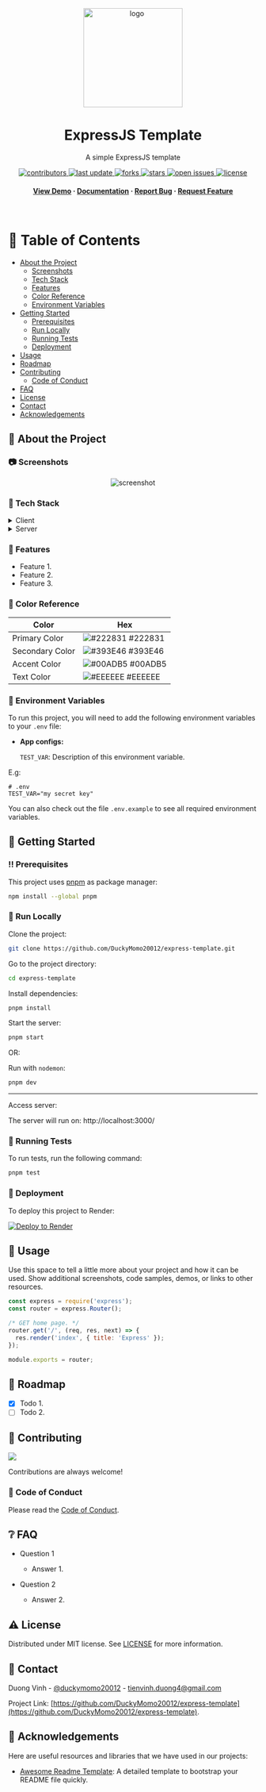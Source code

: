 <div align="center">

  <img src="https://camo.githubusercontent.com/0566752248b4b31b2c4bdc583404e41066bd0b6726f310b73e1140deefcc31ac/68747470733a2f2f692e636c6f756475702e636f6d2f7a6659366c4c376546612d3330303078333030302e706e67" alt="logo" width="200" height="auto" />
  <h1>ExpressJS Template</h1>

  <p>
    A simple ExpressJS template
  </p>

<!-- Badges -->
<p>
  <a href="https://github.com/DuckyMomo20012/express-template/graphs/contributors">
    <img src="https://img.shields.io/github/contributors/DuckyMomo20012/express-template" alt="contributors" />
  </a>
  <a href="">
    <img src="https://img.shields.io/github/last-commit/DuckyMomo20012/express-template" alt="last update" />
  </a>
  <a href="https://github.com/DuckyMomo20012/express-template/network/members">
    <img src="https://img.shields.io/github/forks/DuckyMomo20012/express-template" alt="forks" />
  </a>
  <a href="https://github.com/DuckyMomo20012/express-template/stargazers">
    <img src="https://img.shields.io/github/stars/DuckyMomo20012/express-template" alt="stars" />
  </a>
  <a href="https://github.com/DuckyMomo20012/express-template/issues/">
    <img src="https://img.shields.io/github/issues/DuckyMomo20012/express-template" alt="open issues" />
  </a>
  <a href="https://github.com/DuckyMomo20012/express-template/blob/main/LICENSE">
    <img src="https://img.shields.io/github/license/DuckyMomo20012/express-template.svg" alt="license" />
  </a>
</p>

<h4>
    <a href="https://github.com/DuckyMomo20012/express-template/">View Demo</a>
  <span> · </span>
    <a href="https://github.com/DuckyMomo20012/express-template">Documentation</a>
  <span> · </span>
    <a href="https://github.com/DuckyMomo20012/express-template/issues/">Report Bug</a>
  <span> · </span>
    <a href="https://github.com/DuckyMomo20012/express-template/issues/">Request Feature</a>
  </h4>
</div>

<br />

<!-- Table of Contents -->

# :notebook_with_decorative_cover: Table of Contents

- [About the Project](#star2-about-the-project)
  - [Screenshots](#camera-screenshots)
  - [Tech Stack](#space_invader-tech-stack)
  - [Features](#dart-features)
  - [Color Reference](#art-color-reference)
  - [Environment Variables](#key-environment-variables)
- [Getting Started](#toolbox-getting-started)
  - [Prerequisites](#bangbang-prerequisites)
  - [Run Locally](#running-run-locally)
  - [Running Tests](#test_tube-running-tests)
  - [Deployment](#triangular_flag_on_post-deployment)
- [Usage](#eyes-usage)
- [Roadmap](#compass-roadmap)
- [Contributing](#wave-contributing)
  - [Code of Conduct](#scroll-code-of-conduct)
- [FAQ](#grey_question-faq)
- [License](#warning-license)
- [Contact](#handshake-contact)
- [Acknowledgements](#gem-acknowledgements)

<!-- About the Project -->

## :star2: About the Project

<!-- Screenshots -->

### :camera: Screenshots

<div align="center">
  <img src="https://placehold.co/600x400?text=Your+Screenshot+here" alt="screenshot" />
</div>

<!-- TechStack -->

### :space_invader: Tech Stack

<details>
  <summary>Client</summary>
  <ul>
    <li><a href="https://www.javascript.com/">Javascript</a></li>
  </ul>
</details>

<details>
  <summary>Server</summary>
  <ul>
    <li><a href="https://expressjs.com/">Express.js</a></li>
  </ul>
</details>

<!-- Features -->

### :dart: Features

- Feature 1.
- Feature 2.
- Feature 3.

<!-- Color Reference -->

### :art: Color Reference

| Color           | Hex                                                              |
| --------------- | ---------------------------------------------------------------- |
| Primary Color   | ![#222831](https://placehold.jp/222831/222831/10x10.png) #222831 |
| Secondary Color | ![#393E46](https://placehold.jp/393E46/393E46/10x10.png) #393E46 |
| Accent Color    | ![#00ADB5](https://placehold.jp/00ADB5/00ADB5/10x10.png) #00ADB5 |
| Text Color      | ![#EEEEEE](https://placehold.jp/EEEEEE/EEEEEE/10x10.png) #EEEEEE |

<!-- Env Variables -->

### :key: Environment Variables

To run this project, you will need to add the following environment variables to
your `.env` file:

- **App configs:**

  `TEST_VAR`: Description of this environment variable.

E.g:

```
# .env
TEST_VAR="my secret key"
```

You can also check out the file `.env.example` to see all required environment
variables.

<!-- Getting Started -->

## :toolbox: Getting Started

<!-- Prerequisites -->

### :bangbang: Prerequisites

This project uses [pnpm](https://pnpm.io/) as package manager:

```bash
npm install --global pnpm
```

<!-- Run Locally -->

### :running: Run Locally

Clone the project:

```bash
git clone https://github.com/DuckyMomo20012/express-template.git
```

Go to the project directory:

```bash
cd express-template
```

Install dependencies:

```bash
pnpm install
```

Start the server:

```bash
pnpm start
```

OR:

Run with `nodemon`:

```bash
pnpm dev
```

---

Access server:

The server will run on: http://localhost:3000/

<!-- Running Tests -->

### :test_tube: Running Tests

To run tests, run the following command:

```bash
pnpm test
```

<!-- Deployment -->

### :triangular_flag_on_post: Deployment

To deploy this project to Render:

[![Deploy to Render](https://render.com/images/deploy-to-render-button.svg)](https://render.com/deploy?repo=https://github.com/DuckyMomo20012/express-template)

<!-- Usage -->

## :eyes: Usage

Use this space to tell a little more about your project and how it can be used.
Show additional screenshots, code samples, demos, or links to other resources.

```javascript
const express = require('express');
const router = express.Router();

/* GET home page. */
router.get('/', (req, res, next) => {
  res.render('index', { title: 'Express' });
});

module.exports = router;
```

<!-- Roadmap -->

## :compass: Roadmap

- [x] Todo 1.
- [ ] Todo 2.

<!-- Contributing -->

## :wave: Contributing

<a href="https://github.com/DuckyMomo20012/express-template/graphs/contributors">
  <img src="https://contrib.rocks/image?repo=DuckyMomo20012/express-template" />
</a>

Contributions are always welcome!

<!-- Code of Conduct -->

### :scroll: Code of Conduct

Please read the [Code of Conduct](https://github.com/DuckyMomo20012/express-template/blob/main/CODE_OF_CONDUCT.md).

<!-- FAQ -->

## :grey_question: FAQ

- Question 1

  - Answer 1.

- Question 2

  - Answer 2.

<!-- License -->

## :warning: License

Distributed under MIT license. See
[LICENSE](https://github.com/DuckyMomo20012/express-template/blob/main/LICENSE)
for more information.

<!-- Contact -->

## :handshake: Contact

Duong Vinh - [@duckymomo20012](https://twitter.com/duckymomo20012) -
tienvinh.duong4@gmail.com

Project Link: [https://github.com/DuckyMomo20012/express-template](https://github.com/DuckyMomo20012/express-template).

<!-- Acknowledgments -->

## :gem: Acknowledgements

Here are useful resources and libraries that we have used in our projects:

- [Awesome Readme Template](https://github.com/Louis3797/awesome-readme-template):
  A detailed template to bootstrap your README file quickly.
